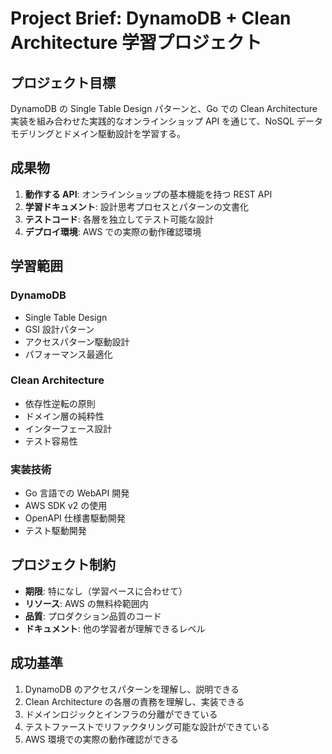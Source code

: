 # Project Brief: DynamoDB + Clean Architecture 学習プロジェクト

## プロジェクト目標

DynamoDB の Single Table Design パターンと、Go での Clean Architecture 実装を組み合わせた実践的なオンラインショップ API を通じて、NoSQL データモデリングとドメイン駆動設計を学習する。

## 成果物

1. **動作する API**: オンラインショップの基本機能を持つ REST API
2. **学習ドキュメント**: 設計思考プロセスとパターンの文書化
3. **テストコード**: 各層を独立してテスト可能な設計
4. **デプロイ環境**: AWS での実際の動作確認環境

## 学習範囲

### DynamoDB

- Single Table Design
- GSI 設計パターン
- アクセスパターン駆動設計
- パフォーマンス最適化

### Clean Architecture

- 依存性逆転の原則
- ドメイン層の純粋性
- インターフェース設計
- テスト容易性

### 実装技術

- Go 言語での WebAPI 開発
- AWS SDK v2 の使用
- OpenAPI 仕様書駆動開発
- テスト駆動開発

## プロジェクト制約

- **期限**: 特になし（学習ペースに合わせて）
- **リソース**: AWS の無料枠範囲内
- **品質**: プロダクション品質のコード
- **ドキュメント**: 他の学習者が理解できるレベル

## 成功基準

1. DynamoDB のアクセスパターンを理解し、説明できる
2. Clean Architecture の各層の責務を理解し、実装できる
3. ドメインロジックとインフラの分離ができている
4. テストファーストでリファクタリング可能な設計ができている
5. AWS 環境での実際の動作確認ができる
